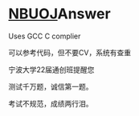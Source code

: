# [NBUOJ](http://nbuoj.com/)Answer

Uses GCC C complier

可以参考代码，但不要CV，系统有查重

宁波大学22届通创班提醒您

测试千万题，诚信第一题。

考试不规范，成绩两行泪。
